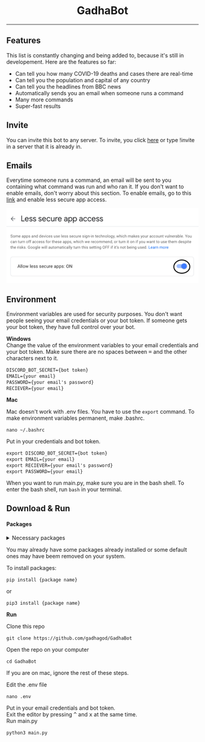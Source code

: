 <h1 align="center">GadhaBot</h1>
<hr>
<h2>Features</h2>
This list is constantly changing and being added to, because it's still in developement. Here are the features so far:
<ul>
  <li>Can tell you how many COVID-19 deaths and cases there are real-time</li>
  <li>Can tell you the population and capital of any country</li>
  <li>Can tell you the headlines from BBC news</li>
  <li>Automatically sends you an email when someone runs a command</li>
  <li>Many more commands
  <li>Super-fast results</li>
</ul>

<h2>Invite</h2>
<p>You can invite this bot to any server. To invite, you click <a href="https://discord.com/oauth2/authorize?client_id=714911868455747629&permissions=0&scope=bot">here</a> or type !invite in a server that it is already in. </p>

<h2>Emails</h2>
<p>Everytime someone runs a command, an email will be sent to you containing what command was run and who ran it. If you don't want to enable emails, don't worry about this section. To enable emails, go to this <a href="https://myaccount.google.com/u/5/lesssecureapps?gar=1">link</a> and enable less secure app access.</p>
<div align="center">
<img src="README images/LessSecureAppAcess.png" style="vertical-align:middle"/>
</div>

<h2>Environment</h2>
<p>Environment variables are used for security purposes. You don't want people seeing your email credentials or your bot token. If someone gets your bot token, they have full control over your bot.</p>
  <p><b>Windows</b><br>
Change the value of the environment variables to your email credentials and your bot token. Make sure there are no spaces between <kbd>=</kbd> and the other characters next to it. </p>

```
DISCORD_BOT_SECRET={bot token}
EMAIL={your email}
PASSWORD={your email's password}
RECIEVER={your email}
```
<p><b>Mac</b></p>
<p>Mac doesn't work with .env files. You have to use the <code>export</code> command. To make environment variables permanent, make .bashrc.</p>

    nano ~/.bashrc
<p>Put in your credentials and bot token.</p>

    export DISCORD_BOT_SECRET={bot token}
    export EMAIL={your email}
    export RECIEVER={your email's password}
    export PASSWORD={your email}
<p>When you want to run main.py, make sure you are in the bash shell. To enter the bash shell, run <code>bash</code> in your terminal.</p>

<h2>Download & Run</h2>
<p><h4>Packages</h4></p>
<details>
  <summary>Necessary packages</summary>
  <ul>
    <li>flask</li>
    <li>discord</li>
    <li>countryinfo</li>
    <li>bs4</li>
    <li>requests</li>
  </ul>
</details>

<p>You may already have some packages already installed or some default ones may have beem removed on your system.</p>
</p>To install packages:</p>

    pip install {package name}
<p>or</p>

    pip3 install {package name}
<p><b>Run</p></b>
<p>Clone this repo</p>

    git clone https://github.com/gadhagod/GadhaBot
<p>Open the repo on your computer</p>

    cd GadhaBot
<p>If you are on mac, ignore the rest of these steps. </p>
<p>Edit the .env file</p>

    nano .env
<p>Put in your email credentials and bot token.<br>
Exit the editor by pressing <kbd>^</kbd> and <kbd>x</kbd> at the same time.<br>
Run main.py</p>

    python3 main.py
